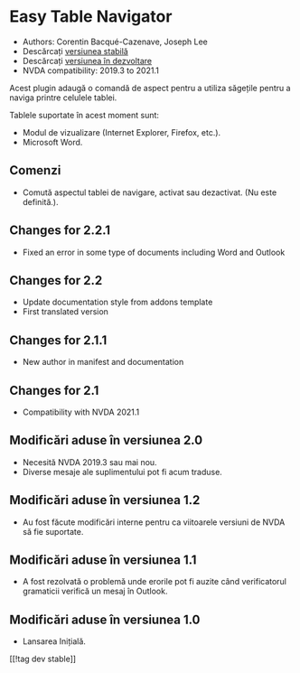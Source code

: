 # Easy Table Navigator #

* Authors: Corentin Bacqué-Cazenave, Joseph Lee
* Descărcați [versiunea stabilă][1]
* Descărcați [versiunea în dezvoltare][2]
* NVDA compatibility: 2019.3 to 2021.1

Acest plugin adaugă o comandă de aspect pentru a utiliza săgețile pentru a
naviga printre celulele tablei.

Tablele suportate în acest moment sunt:

* Modul de vizualizare (Internet Explorer, Firefox, etc.).
* Microsoft Word.

## Comenzi

* Comută aspectul tablei de navigare, activat sau dezactivat. (Nu este
  definită.).

## Changes for 2.2.1

* Fixed an error in some type of documents including Word and Outlook

## Changes for 2.2

* Update documentation style from addons template
* First translated version

## Changes for 2.1.1

* New author in manifest and documentation

## Changes for 2.1

* Compatibility with NVDA 2021.1

## Modificări aduse în versiunea 2.0

* Necesită NVDA 2019.3 sau mai nou.
* Diverse mesaje ale suplimentului pot fi acum traduse.

## Modificări aduse în versiunea 1.2

* Au fost făcute modificări interne pentru ca viitoarele versiuni de NVDA să
  fie suportate.

## Modificări aduse în versiunea 1.1

* A fost rezolvată o problemă unde erorile pot fi auzite când verificatorul
  gramaticii verifică un mesaj în Outlook.

## Modificări aduse în versiunea 1.0

*   Lansarea Inițială.

[[!tag dev stable]]

[1]: https://addons.nvda-project.org/files/get.php?file=etn

[2]: https://addons.nvda-project.org/files/get.php?file=etn-dev
